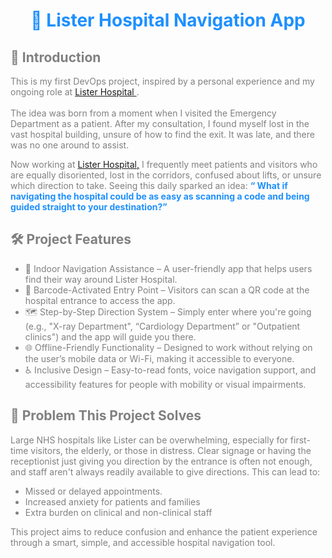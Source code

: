<!DOCTYPE html>
<html>
<head>
<title>Page Title</title>
</head>
<body>

<h1 style="text-align:center; color:dodgerblue;" > 🏥 Lister Hospital Navigation App</h1>

<h2 style="color:grey;"> 📌 Introduction</h2>

<p style="color:grey;">This is my first DevOps project, inspired by a personal experience and my ongoing role at <a href="https://www.enherts-tr.nhs.uk/hospitals/lister/"target="_blank"> Lister Hospital </a>. <br> <br> The idea was born from a moment when I visited the Emergency Department as a patient. After my consultation, I found myself lost in the vast hospital building, unsure of how to find the exit. It was late, and there was no one around to assist.</p>

<p style="color:grey;">Now working at <a href="https://www.enherts-tr.nhs.uk/hospitals/lister/"target="_blank">Lister Hospital,</a> I frequently meet patients and visitors who are equally disoriented, lost in the corridors, confused about lifts, or unsure which direction to take. Seeing this daily sparked an idea: <b><q style=color:dodgerblue >  What if navigating the hospital could be as easy as scanning a code and being guided straight to your destination?</q></b></p>

<h2 style="color:grey;">🛠 Project Features</h2>

<ul style="color:grey;">
<li>🧭 Indoor Navigation Assistance – A user-friendly app that helps users find their way around Lister Hospital.</li>
<li>📲 Barcode-Activated Entry Point – Visitors can scan a QR code at the hospital entrance to access the app.</li>
<li>🗺 Step-by-Step Direction System – Simply enter where you're going (e.g., "X-ray Department", “Cardiology Department” or "Outpatient clinics") and the app will guide you there.</li>
<li>🌐 Offline-Friendly Functionality – Designed to work without relying on the user’s mobile data or Wi-Fi, making it accessible to everyone.</li>
<li>♿ Inclusive Design – Easy-to-read fonts, voice navigation support, and accessibility features for people with mobility or visual impairments.</li>
</ul>

<h2 style="color:grey;">🚨 Problem This Project Solves</h2>
<p style="color:grey;">
Large NHS hospitals like Lister can be overwhelming, especially for first-time visitors, the elderly, or those in distress. Clear signage or having the receptionist just giving you direction by the entrance is often not enough, and staff aren't always readily available to give directions. This can lead to: </p>
<ul style="color:grey;">
<li>Missed or delayed appointments.</li>
<li>Increased anxiety for patients and families</li>
<li>Extra burden on clinical and non-clinical staff</li>
</ul> 
<p style="color:grey;">
This project aims to reduce confusion and enhance the patient experience through a smart, simple, and accessible hospital navigation tool.</p>

 


</body>
</html>
